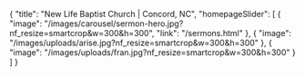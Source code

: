 {
"title": "New Life Baptist Church | Concord, NC",
  "homepageSlider": [
    {
      "image": "/images/carousel/sermon-hero.jpg?nf_resize=smartcrop&w=300&h=300",
      "link": "/sermons.html"
    },
    {
      "image": "/images/uploads/arise.jpg?nf_resize=smartcrop&w=300&h=300"
    },
    {
      "image": "/images/uploads/fran.jpg?nf_resize=smartcrop&w=300&h=300"
    }
  ]
}

